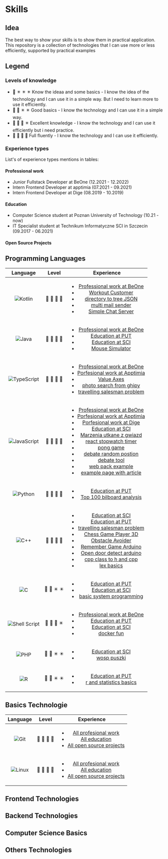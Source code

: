 # Skills
## Idea
The best way to show your skills is to show them in practical application. This repository is a collection of technologies that I can use more or less efficiently, supported by practical examples 
## Legend
### Levels of knowledge
- :star2: :eight_pointed_black_star: :eight_pointed_black_star: :eight_pointed_black_star: Know the ideaa and some basics - I know the idea of the technology and I can use it in a simple way. But I need to learn more to use it efficiently.
- :star2: :star2: :eight_pointed_black_star: :eight_pointed_black_star: Good basics - I know the technology and I can use it in a simple way.
- :star2: :star2: :star2: :eight_pointed_black_star: Excellent knowledge - I know the technology and I can use it efficiently but i need practice.
- :star2: :star2: :star2: :star2: Full fluently - I know the technology and I can use it efficiently.
### Experience types
List's of experience types mentions in tables:
#### Professional work
- Junior Fullstack Developer at BeOne (12.2021 - 12.2022)
- Intern Frontend Developer at apptimia (07.2021 - 09.2021)
- Intern Frontend Developer at Dige (08.2019 - 10.2019)
#### Education 
- Computer Science student at Poznan University of Technology (10.21 - now)
- IT Specialist student at Technikum Informatyczne SCI in Szczecin (09.2017 - 06.2021)
#### Open Source Projects
## Programming Languages
| Language | Level | Experience |
| :---: | :---: | :---: |
| ![Kotlin](https://img.shields.io/badge/kotlin-%237F52FF.svg?style=for-the-badge&logo=kotlin&logoColor=white) | :star2: :star2: :star2: :star2: | <ul><li>[Professional work at BeOne](#professional-work)</li><li>[Workout Customer](https://github.com/mati2251/WorkoutCustomer)</li><li>[directory to tree JSON](https://github.com/mati2251/directory-tree-to-JSON)</li><li>[multi mail sender](https://github.com/mati2251/multi-mail-sender)</li><li>[Simple Chat Server](https://github.com/mati2251/simple-chat-server)</li></ul> |
| ![Java](https://img.shields.io/badge/java-%23ED8B00.svg?style=for-the-badge&logo=openjdk&logoColor=white) | :star2: :star2: :star2: :star2: |  <ul><li>[Professional work at BeOne](#professional-work)</li><li>[Education at PUT](#education)</li><li>[Education at SCI](#education)</li><li>[Mouse Simulator](https://github.com/mati2251/Mouse-Simulator)</li></ul> |
| ![TypeScript](https://img.shields.io/badge/typescript-%23007ACC.svg?style=for-the-badge&logo=typescript&logoColor=white) | :star2: :star2: :star2: :star2: | <ul><li>[Professional work at BeOne](#professional-work)</li><li>[Porfesional work at Apptimia](#professional-work)</li><li>[Value Axes](https://github.com/mati2251/Value-Axes)</li><li>[photo search from ghipy](https://github.com/mati2251/photo-search-from-ghipy)</li><li>[travelling salesman problem](https://github.com/mati2251/travelling-salesman-problem)</li></ul>|
| ![JavaScript](https://img.shields.io/badge/javascript-%23323330.svg?style=for-the-badge&logo=javascript&logoColor=%23F7DF1E) | :star2: :star2: :star2: :star2: | <ul><li>[Professional work at BeOne](#professional-work)</li><li>[Porfesional work at Apptimia](#professional-work)</li><li>[Porfesional work at Dige](#professional-work)</li><li>[Education at SCI](#education)</li><li>[Marzenia utkane z gwiazd](https://github.com/mati2251/Marzenia-Utkane-z-Gwiazd)</li><li>[react stopwatch timer](https://github.com/mati2251/react-stopwatch-timer)</li><li>[pong game](https://github.com/mati2251/pong-game)</li><li>[debate random postion](https://github.com/mati2251/debate-random-position)</li><li>[debate tool](https://github.com/mati2251/debate-tool)</li><li>[web pack example](https://github.com/mati2251/web-pack-example)</li><li>[example page with article](https://github.com/mati2251/example-page-with-article)</li></ul> | 
| ![Python](https://img.shields.io/badge/python-3670A0?style=for-the-badge&logo=python&logoColor=ffdd54) | :star2: :star2: :star2: :star2: | <ul> <li>[Education at PUT](#education) </li><li>[Top 100 bilboard analysis](https://github.com/mati2251/top-100-billboard-analysis)</li></ul> | 
| ![C++](https://img.shields.io/badge/c++-%2300599C.svg?style=for-the-badge&logo=c%2B%2B&logoColor=white) | :star2: :star2: :star2: :star2: | <ul><li>[Education at SCI](#education)</li><li>[Education at PUT](#education)</li><li>[travelling salesman problem](https://github.com/mati2251/travelling-salesman-problem)</li><li>[Chess Game Player 3D](https://github.com/mati2251/ChessGamePlayer3D)</li><li>[Obstacle Avoider](https://github.com/mati2251/obstacle-avoider)</li><li>[Remember Game Arduino](https://github.com/mati2251/Remember-Game-Arduino)</li><li>[Open door detect arduino](https://github.com/mati2251/Open-door-detector-arduino)</li><li>[cpp class to h and cpp](https://github.com/mati2251/cpp-class-to-h-and-cpp)</li><li>[lex basics](https://github.com/mati2251/lex-basics)</li></ul> |
| ![C](https://img.shields.io/badge/c-%2300599C.svg?style=for-the-badge&logo=c&logoColor=white) | :star2: :star2: :eight_pointed_black_star: :eight_pointed_black_star: | <ul> <li>[Education at PUT](#education) </li> <li> [Education at SCI](#education)</li> <li>[basic system programming](https://github.com/mati2251/basic-systems-programming)</li></ul>|
| ![Shell Script](https://img.shields.io/badge/shell_script-%23121011.svg?style=for-the-badge&logo=gnu-bash&logoColor=white) | :star2: :star2: :star2: :eight_pointed_black_star: | <ul><li>[Professional work at BeOne](#professional-work)</li><li>[Education at PUT](#education)</li><li>[Education at SCI](#education)</li><li>[docker fun](https://github.com/mati2251/docker-fun)</li></ul> | 
| ![PHP](https://img.shields.io/badge/php-%23777BB4.svg?style=for-the-badge&logo=php&logoColor=white) | :star2: :star2: :eight_pointed_black_star: :eight_pointed_black_star: | <ul><li>[Education at SCI](#education)</li> <li>[wosp puszki](https://github.com/mati2251/wosp-puszki)</li> </ul> |
| ![R](https://img.shields.io/badge/r-%23276DC3.svg?style=for-the-badge&logo=r&logoColor=white) | :star2: :star2: :eight_pointed_black_star: :eight_pointed_black_star: | <ul><li>[Education at PUT](#education)</li><li>[r and statistics basics](https://github.com/mati2251/r-and-statistics-basics)</li></ul>
## Basics Technologie
| Language | Level | Experience |
| :---: | :---: | :---: |
| ![Git](https://img.shields.io/badge/git-%23F05033.svg?style=for-the-badge&logo=git&logoColor=white) | :star2: :star2: :star2: :star2: | <ul><li>[All profesional work](#professional-work)</li><li>[All education](#education)</li><li>[All open source projects](https://github.com/mati2251)</li></ul> |
| ![Linux](https://img.shields.io/badge/Linux-FCC624?style=for-the-badge&logo=linux&logoColor=black) | :star2: :star2: :star2: :star2: | <ul><li>[All profesional work](#professional-work)</li><li>[All education](#education)</li><li>[All open source projects](https://github.com/mati2251)</li></ul> |
## Frontend Technologies
## Backend Technologies
## Computer Science Basics
## Others Technologies